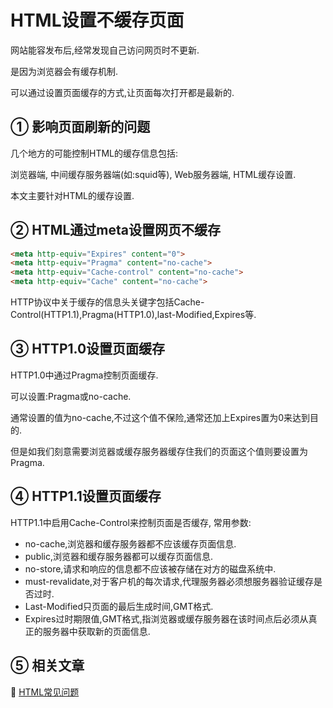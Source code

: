 HTML设置不缓存页面
===

<div class="jumbotron">
	<p>网站能容发布后,经常发现自己访问网页时不更新.</p>  
	<p>是因为浏览器会有缓存机制.</p>
	<p>可以通过设置页面缓存的方式,让页面每次打开都是最新的.</p>  
</div>

① 影响页面刷新的问题
---

几个地方的可能控制HTML的缓存信息包括:

浏览器端, 中间缓存服务器端(如:squid等), Web服务器端, HTML缓存设置.

本文主要针对HTML的缓存设置.

② HTML通过meta设置网页不缓存
---

```html
<meta http-equiv="Expires" content="0">
<meta http-equiv="Pragma" content="no-cache">
<meta http-equiv="Cache-control" content="no-cache">
<meta http-equiv="Cache" content="no-cache">
```

HTTP协议中关于缓存的信息头关键字包括Cache-Control(HTTP1.1),Pragma(HTTP1.0),last-Modified,Expires等.

③ HTTP1.0设置页面缓存
---

HTTP1.0中通过Pragma控制页面缓存.

可以设置:Pragma或no-cache.

通常设置的值为no-cache,不过这个值不保险,通常还加上Expires置为0来达到目的.

但是如我们刻意需要浏览器或缓存服务器缓存住我们的页面这个值则要设置为 Pragma.

④ HTTP1.1设置页面缓存
---

HTTP1.1中启用Cache-Control来控制页面是否缓存, 常用参数:

* no-cache,浏览器和缓存服务器都不应该缓存页面信息.
* public,浏览器和缓存服务器都可以缓存页面信息.
* no-store,请求和响应的信息都不应该被存储在对方的磁盘系统中.
* must-revalidate,对于客户机的每次请求,代理服务器必须想服务器验证缓存是否过时.
* Last-Modified只页面的最后生成时间,GMT格式.
* Expires过时期限值,GMT格式,指浏览器或缓存服务器在该时间点后必须从真正的服务器中获取新的页面信息.

⑤ 相关文章
---

📖 [HTML常见问题](http://localhost/article/html/index.html)